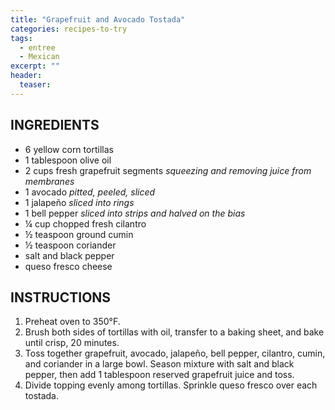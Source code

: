 ```yaml
---
title: "Grapefruit and Avocado Tostada"
categories: recipes-to-try
tags: 
  - entree
  - Mexican
excerpt: ""
header:
  teaser: 
---
```


## INGREDIENTS
* 6 yellow corn tortillas
* 1 tablespoon olive oil
* 2 cups fresh grapefruit segments *squeezing and removing juice from membranes*
* 1 avocado *pitted, peeled, sliced*
* 1 jalapeño *sliced into rings*
* 1 bell pepper *sliced into strips and halved on the bias*
* ¼ cup chopped fresh cilantro
* ½ teaspoon ground cumin
* ½ teaspoon coriander
* salt and black pepper
* queso fresco cheese

## INSTRUCTIONS
1. Preheat oven to 350°F.
2. Brush both sides of tortillas with oil, transfer to a baking sheet, and bake until crisp, 20 minutes.
3. Toss together grapefruit, avocado, jalapeño, bell pepper, cilantro, cumin, and coriander in a large bowl. Season mixture with salt and black pepper, then add 1 tablespoon reserved grapefruit juice and toss.
4. Divide topping evenly among tortillas. Sprinkle queso fresco over each tostada.